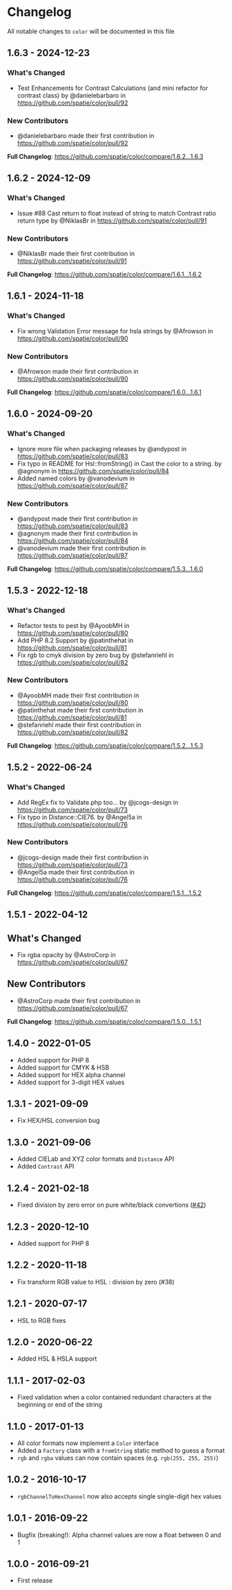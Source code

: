 # Changelog

All notable changes to `color` will be documented in this file

## 1.6.3 - 2024-12-23

### What's Changed

* Test Enhancements for Contrast Calculations (and mini refactor for contrast class) by @danielebarbaro in https://github.com/spatie/color/pull/92

### New Contributors

* @danielebarbaro made their first contribution in https://github.com/spatie/color/pull/92

**Full Changelog**: https://github.com/spatie/color/compare/1.6.2...1.6.3

## 1.6.2 - 2024-12-09

### What's Changed

* Issue #88 Cast return to float instead of string to match Contrast ratio return type by @NiklasBr in https://github.com/spatie/color/pull/91

### New Contributors

* @NiklasBr made their first contribution in https://github.com/spatie/color/pull/91

**Full Changelog**: https://github.com/spatie/color/compare/1.6.1...1.6.2

## 1.6.1 - 2024-11-18

### What's Changed

* Fix wrong Validation Error message for hsla strings by @Afrowson in https://github.com/spatie/color/pull/90

### New Contributors

* @Afrowson made their first contribution in https://github.com/spatie/color/pull/90

**Full Changelog**: https://github.com/spatie/color/compare/1.6.0...1.6.1

## 1.6.0 - 2024-09-20

### What's Changed

* Ignore more file when packaging releases by @andypost in https://github.com/spatie/color/pull/83
* Fix typo in README for Hsl::fromString() in Cast the color to a string. by @agnonym in https://github.com/spatie/color/pull/84
* Added named colors by @vanodevium in https://github.com/spatie/color/pull/87

### New Contributors

* @andypost made their first contribution in https://github.com/spatie/color/pull/83
* @agnonym made their first contribution in https://github.com/spatie/color/pull/84
* @vanodevium made their first contribution in https://github.com/spatie/color/pull/87

**Full Changelog**: https://github.com/spatie/color/compare/1.5.3...1.6.0

## 1.5.3 - 2022-12-18

### What's Changed

- Refactor tests to pest by @AyoobMH in https://github.com/spatie/color/pull/80
- Add PHP 8.2 Support by @patinthehat in https://github.com/spatie/color/pull/81
- Fix rgb to cmyk division by zero bug by @stefanriehl in https://github.com/spatie/color/pull/82

### New Contributors

- @AyoobMH made their first contribution in https://github.com/spatie/color/pull/80
- @patinthehat made their first contribution in https://github.com/spatie/color/pull/81
- @stefanriehl made their first contribution in https://github.com/spatie/color/pull/82

**Full Changelog**: https://github.com/spatie/color/compare/1.5.2...1.5.3

## 1.5.2 - 2022-06-24

### What's Changed

- Add RegEx fix to Validate.php too... by @jcogs-design in https://github.com/spatie/color/pull/73
- Fix typo in Distance::CIE76. by @Angel5a in https://github.com/spatie/color/pull/76

### New Contributors

- @jcogs-design made their first contribution in https://github.com/spatie/color/pull/73
- @Angel5a made their first contribution in https://github.com/spatie/color/pull/76

**Full Changelog**: https://github.com/spatie/color/compare/1.5.1...1.5.2

## 1.5.1 - 2022-04-12

## What's Changed

- Fix rgba opacity by @AstroCorp in https://github.com/spatie/color/pull/67

## New Contributors

- @AstroCorp made their first contribution in https://github.com/spatie/color/pull/67

**Full Changelog**: https://github.com/spatie/color/compare/1.5.0...1.5.1

## 1.4.0 - 2022-01-05

- Added support for PHP 8
- Added support for CMYK & HSB
- Added support for HEX alpha channel
- Added support for 3-digit HEX values

## 1.3.1 - 2021-09-09

- Fix HEX/HSL conversion bug

## 1.3.0 - 2021-09-06

- Added CIELab and XYZ color formats and `Distance` API
- Added `Contrast` API

## 1.2.4 - 2021-02-18

- Fixed division by zero error on pure white/black convertions ([#42](https://github.com/spatie/color/pull/42))

## 1.2.3 - 2020-12-10

- Added support for PHP 8

## 1.2.2 - 2020-11-18

- Fix transform RGB value to HSL : division by zero (#38)

## 1.2.1 - 2020-07-17

- HSL to RGB fixes

## 1.2.0 - 2020-06-22

- Added HSL & HSLA support

## 1.1.1 - 2017-02-03

- Fixed validation when a color contained redundant characters at the beginning or end of the string

## 1.1.0 - 2017-01-13

- All color formats now implement a `Color` interface
- Added a `Factory` class with a `fromString` static method to guess a format
- `rgb` and `rgba` values can now contain spaces (e.g. `rgb(255, 255, 255)`)

## 1.0.2 - 2016-10-17

- `rgbChannelToHexChannel` now also accepts single single-digit hex values

## 1.0.1 - 2016-09-22

- Bugfix (breaking!): Alpha channel values are now a float between 0 and 1

## 1.0.0 - 2016-09-21

- First release
